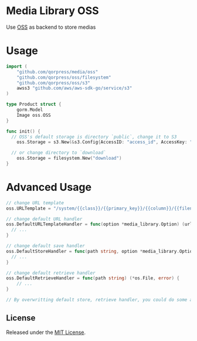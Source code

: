 # Media Library OSS

Use [OSS](https://github.com/qorpress/oss) as backend to store medias

# Usage

```go
import (
	"github.com/qorpress/media/oss"
	"github.com/qorpress/oss/filesystem"
	"github.com/qorpress/oss/s3"
	awss3 "github.com/aws/aws-sdk-go/service/s3"
)

type Product struct {
	gorm.Model
	Image oss.OSS
}

func init() {
  // OSS's default storage is directory `public`, change it to S3
	oss.Storage = s3.New(&s3.Config{AccessID: "access_id", AccessKey: "access_key", Region: "region", Bucket: "bucket", Endpoint: "cdn.getqor.com", ACL: awss3.BucketCannedACLPublicRead})

  // or change directory to `download`
	oss.Storage = filesystem.New("download")
}
```

# Advanced Usage

```go
// change URL template
oss.URLTemplate = "/system/{{class}}/{{primary_key}}/{{column}}/{{filename_with_hash}}"

// change default URL handler
oss.DefaultURLTemplateHandler = func(option *media_library.Option) (url string) {
  // ...
}

// change default save handler
oss.DefaultStoreHandler = func(path string, option *media_library.Option, reader io.Reader) error {
  // ...
}

// change default retrieve handler
oss.DefaultRetrieveHandler = func(path string) (*os.File, error) {
	// ...
}

// By overwritting default store, retrieve handler, you could do some advanced tasks, like use private mode when store sensitive data to S3, public read mode for other files
```

## License

Released under the [MIT License](http://opensource.org/licenses/MIT).
